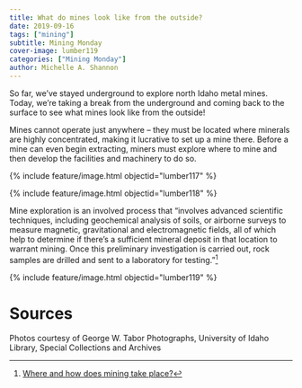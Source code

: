 ```yaml
---
title: What do mines look like from the outside?
date: 2019-09-16
tags: ["mining"]
subtitle: Mining Monday
cover-image: lumber119
categories: ["Mining Monday"]
author: Michelle A. Shannon
---
```


So far, we’ve stayed underground to explore north Idaho metal mines. Today, we’re taking a break from the underground and coming back to the surface to see what mines look like from the outside!

Mines cannot operate just anywhere – they must be located
where minerals are highly concentrated, making it lucrative to set up a mine
there. Before a mine can even begin extracting, miners must explore where to
mine and then develop the facilities and machinery to do so.

{% include feature/image.html objectid="lumber117" %}

{% include feature/image.html objectid="lumber118" %}

Mine exploration is an involved process that “involves
advanced scientific techniques, including geochemical analysis of soils, or
airborne surveys to measure magnetic, gravitational and electromagnetic fields,
all of which help to determine if there’s a sufficient mineral deposit in that
location to warrant mining. Once this preliminary investigation is carried out,
rock samples are drilled and sent to a laboratory for testing.”[^1]

{% include feature/image.html objectid="lumber119" %}

# Sources

Photos courtesy of George W. Tabor Photographs, University of Idaho Library, Special Collections and Archives

[^1]: [Where and how does mining take place?](https://www.icmm.com/en-gb/metals-and-minerals/producing-metals/where-and-how-does-mining-take-place)